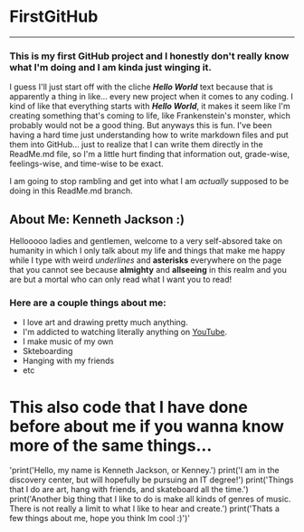 # FirstGitHub
---
### This is my first GitHub project and I honestly don't really know what I'm doing and I am kinda just winging it.

I guess I'll just start off with the cliche **_Hello World_** text because that is apparently a thing in like... every new project when it comes to any coding. I kind of like that everything starts with ***_Hello World_***, it makes it seem like I'm creating something that's coming to life, like Frankenstein's monster, which probably would not be a good thing. But anyways this is fun. I've been having a hard time just understanding how to write markdown files and put them into GitHub... just to realize that I can write them directly in the ReadMe.md file, so I'm a little hurt finding that information out, grade-wise, feelings-wise, and time-wise to be exact.

I am going to stop rambling and get into what I am _actually_ supposed to be doing in this ReadMe.md branch.

## About Me: Kenneth Jackson :)

Hellooooo ladies and gentlemen, welcome to a very self-absored take on humanity in which I only talk about my life and things that make me happy while I type with weird _underlines_ and **asterisks** everywhere on the page that you cannot see because **almighty** and **allseeing** in this realm and you are but a mortal who can only read what I want you to read!

### Here are a couple things about me:
- I love art and drawing pretty much anything.
- I'm addicted to watching literally anything on [YouTube](www.youtube.com).
- I make music of my own
- Skteboarding
- Hanging with my friends
- etc

# This also code that I have done before about me if you wanna know more of the same things...

'print('Hello, my name is Kenneth Jackson, or Kenney.')
print('I am in the discovery center, but will hopefully be pursuing an IT degree!')
print('Things that I do are art, hang with friends, and skateboard all the time.')
print('Another big thing that I like to do is make all kinds of genres of music. There is not really a limit to what I like to hear and create.')
print('Thats a few things about me, hope you think Im cool :)')'

